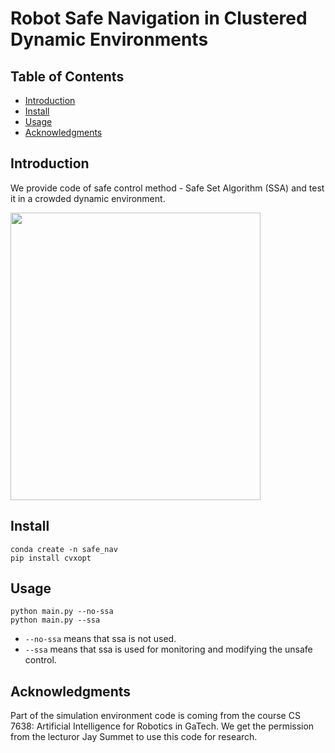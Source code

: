 # Robot Safe Navigation in Clustered Dynamic Environments

## Table of Contents
- [Introduction](#Introduction)
- [Install](#install)
- [Usage](#usage)
- [Acknowledgments](#Acknowledgments)

## Introduction
We provide code of safe control method - Safe Set Algorithm (SSA) and test it in a crowded dynamic environment.

<img src="docs/SSA_RL.gif" width="400" height="460">

## Install

```
conda create -n safe_nav
pip install cvxopt
```

## Usage

```
python main.py --no-ssa
python main.py --ssa
```
- `--no-ssa` means that ssa is not used.
- `--ssa` means that ssa is used for monitoring and modifying the unsafe control.


## Acknowledgments
Part of the simulation environment code is coming from the course CS 7638: Artificial Intelligence for Robotics in GaTech. We get the permission from the lecturor Jay Summet to use this code for research.
